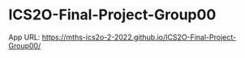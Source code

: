 # ICS2O-Final-Project-Group00

App URL: https://mths-ics2o-2-2022.github.io/ICS2O-Final-Project-Group00/